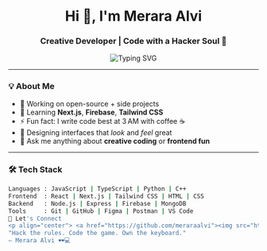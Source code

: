 <h1 align="center">Hi 👋, I'm Merara Alvi</h1>
<h3 align="center">Creative Developer | Code with a Hacker Soul 🖤</h3>

<p align="center">
  <img src="https://readme-typing-svg.herokuapp.com?font=Fira+Code&pause=1000&color=00FFFF&center=true&vCenter=true&width=435&lines=Frontend+Wizard+%F0%9F%92%AA;Lover+of+Dark+UIs+%F0%9F%8C%8D;Code+with+Attitude+%F0%9F%94%9C" alt="Typing SVG" />
</p>

---

### 💡 About Me

- 🔭 Working on open-source + side projects  
- 🌱 Learning **Next.js**, **Firebase**, **Tailwind CSS**  
- ⚡ Fun fact: I write code best at 3 AM with coffee ☕  
- 🎨 Designing interfaces that *look* and *feel* great  
- 💬 Ask me anything about **creative coding** or **frontend fun**

---

### 🛠️ Tech Stack

```bash
Languages : JavaScript | TypeScript | Python | C++
Frontend  : React | Next.js | Tailwind CSS | HTML | CSS
Backend   : Node.js | Express | Firebase | MongoDB
Tools     : Git | GitHub | Figma | Postman | VS Code
🔗 Let's Connect
<p align="center"> <a href="https://github.com/meraraalvi"><img src="https://img.shields.io/badge/GitHub-181717?style=for-the-badge&logo=github&logoColor=white" /></a> <a href="mailto:meraraalvi@gmail.com"><img src="https://img.shields.io/badge/Gmail-D14836?style=for-the-badge&logo=gmail&logoColor=white"/></a> <a href="https://linkedin.com/in/meraraalvi"><img src="https://img.shields.io/badge/LinkedIn-0077B5?style=for-the-badge&logo=linkedin&logoColor=white"/></a> </p>
"Hack the rules. Code the game. Own the keyboard."
— Merara Alvi 🕶️💻
